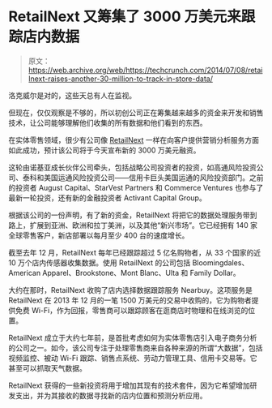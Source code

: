 # RetailNext 又筹集了 3000 万美元来跟踪店内数据 

> 原文：<https://web.archive.org/web/https://techcrunch.com/2014/07/08/retailnext-raises-another-30-million-to-track-in-store-data/>

洛克威尔是对的，这些天总有人在监视。

但现在，仅仅观察是不够的，所以初创公司正在筹集越来越多的资金来开发和销售技术，让公司能够理解他们收集的所有数据和他们看到的东西。

在实体零售领域，很少有公司像 [RetailNext](https://web.archive.org/web/20221207230800/http://retailnext.net/) 一样在向客户提供营销分析服务方面如此成功，预计该公司将于今天宣布新的 3000 万美元融资。

这轮由诺基亚成长伙伴公司牵头，包括战略公司投资者的投资，如高通风险投资公司、泰科和美国运通风险投资公司——信用卡巨头美国运通的风险投资部门。之前的投资者 August Capital、StarVest Partners 和 Commerce Ventures 也参与了最新一轮投资，还有新的金融投资者 Activant Capital Group。

根据该公司的一份声明，有了新的资金，RetailNext 将把它的数据处理服务带到路上，扩展到亚洲、欧洲和拉丁美洲，以及其他“新兴市场”。它已经拥有 140 家全球零售客户，新店部署以每月至少 400 台的速度增长。

截至去年 12 月，RetailNext 每年已经跟踪超过 5 亿名购物者，从 33 个国家的近 10 万个店内传感器收集数据。使用 RetailNext 的公司包括 Bloomingdales、American Apparel、Brookstone、Mont Blanc、Ulta 和 Family Dollar。

大约在那时，RetailNext 收购了店内选择数据跟踪服务 Nearbuy。这项服务是 RetailNext 在 2013 年 12 月的一笔 1500 万美元的交易中收购的，它为购物者提供免费 Wi-Fi，作为回报，零售商可以跟踪顾客在逛商店时物理和在线浏览的位置。

RetailNext 成立于大约七年前，是首批考虑如何为实体零售店引入电子商务分析的公司之一。如今，该公司专注于处理零售商来自各种来源的所谓“大数据”，包括视频监控、被动 Wi-Fi 跟踪、销售点系统、劳动力管理工具、信用卡交易等。它甚至可以抓取天气数据。

RetailNext 获得的一些新投资将用于增加其现有的技术套件，因为它希望增加研发支出，并为其接收的数据寻找新的店内位置和预测分析应用。